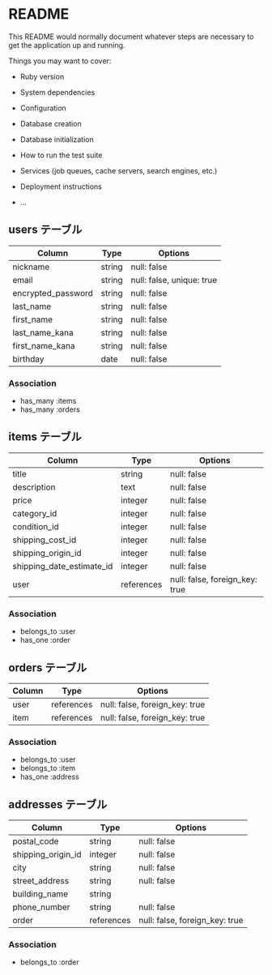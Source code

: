 # README

This README would normally document whatever steps are necessary to get the
application up and running.

Things you may want to cover:

* Ruby version

* System dependencies

* Configuration

* Database creation

* Database initialization

* How to run the test suite

* Services (job queues, cache servers, search engines, etc.)

* Deployment instructions

* ...

## users テーブル
| Column             | Type   | Options     |
| ------------------ | ------ | ----------- |
| nickname           | string | null: false |
| email              | string | null: false, unique: true |
| encrypted_password | string | null: false |
| last_name          | string | null: false |
| first_name         | string | null: false |
| last_name_kana     | string | null: false |
| first_name_kana    | string | null: false |
| birthday           | date   | null: false |

### Association
- has_many :items
- has_many :orders


## items テーブル
| Column                    | Type       | Options     |
| ------------------------- | ---------- | ----------- |
| title                     | string     | null: false |
| description               | text       | null: false |
| price                     | integer    | null: false |
| category_id               | integer    | null: false |
| condition_id              | integer    | null: false |
| shipping_cost_id          | integer    | null: false |
| shipping_origin_id        | integer    | null: false |
| shipping_date_estimate_id | integer    | null: false |
| user                      | references | null: false, foreign_key: true |

### Association
- belongs_to :user
- has_one :order


## orders テーブル
| Column | Type       | Options                        |
| ------ | ---------- | ------------------------------ |
| user   | references | null: false, foreign_key: true |
| item   | references | null: false, foreign_key: true |

### Association
- belongs_to :user
- belongs_to :item
- has_one :address


## addresses テーブル
| Column             | Type       | Options     |
| ------------------ | ---------- | ----------- |
| postal_code        | string     | null: false |
| shipping_origin_id | integer    | null: false |
| city               | string     | null: false |
| street_address     | string     | null: false |
| building_name      | string     |             |
| phone_number       | string     | null: false |
| order              | references | null: false, foreign_key: true |

### Association
- belongs_to :order